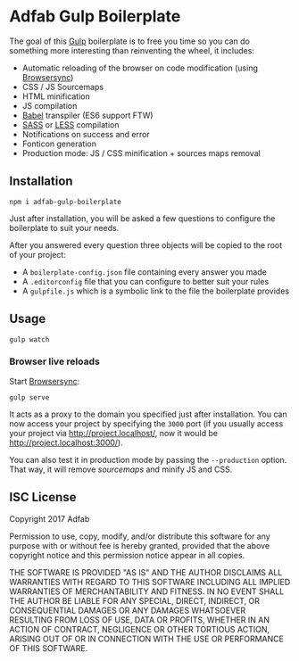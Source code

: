 # Adfab Gulp Boilerplate

The goal of this [Gulp](http://gulpjs.com/) boilerplate is to free you time so you can do something more interesting than reinventing the wheel, it includes:

* Automatic reloading of the browser on code modification (using [Browsersync](https://www.browsersync.io/))
* CSS / JS Sourcemaps
* HTML minification
* JS compilation
* [Babel](https://babeljs.io/) transpiler (ES6 support FTW)
* [SASS](http://sass-lang.com/) or [LESS](http://lesscss.org/) compilation
* Notifications on success and error
* Fonticon generation
* Production mode: JS / CSS minification + sources maps removal

## Installation

```shell
npm i adfab-gulp-boilerplate
```

Just after installation, you will be asked a few questions to configure the boilerplate to suit your needs.

After you answered every question three objects will be copied to the root of your project:

* A `boilerplate-config.json` file containing every answer you made
* A `.editorconfig` file that you can configure to better suit your rules
* A `gulpfile.js` which is a symbolic link to the file the boilerplate provides

## Usage

```shell
gulp watch
```

### Browser live reloads

Start [Browsersync](https://www.browsersync.io/):

```shell
gulp serve
```

It acts as a proxy to the domain you specified just after installation. You can now access your project by specifying the `3000` port (if you usually access your project via http://project.localhost/, now it would be http://project.localhost:3000/).

You can also test it in production mode by passing the `--production` option. That way, it will remove *sourcemaps* and minify JS and CSS.

## ISC License

Copyright 2017 Adfab

Permission to use, copy, modify, and/or distribute this software for any purpose with or without fee is hereby granted, provided that the above copyright notice and this permission notice appear in all copies.

THE SOFTWARE IS PROVIDED "AS IS" AND THE AUTHOR DISCLAIMS ALL WARRANTIES WITH REGARD TO THIS SOFTWARE INCLUDING ALL IMPLIED WARRANTIES OF MERCHANTABILITY AND FITNESS. IN NO EVENT SHALL THE AUTHOR BE LIABLE FOR ANY SPECIAL, DIRECT, INDIRECT, OR CONSEQUENTIAL DAMAGES OR ANY DAMAGES WHATSOEVER RESULTING FROM LOSS OF USE, DATA OR PROFITS, WHETHER IN AN ACTION OF CONTRACT, NEGLIGENCE OR OTHER TORTIOUS ACTION, ARISING OUT OF OR IN CONNECTION WITH THE USE OR PERFORMANCE OF THIS SOFTWARE.
